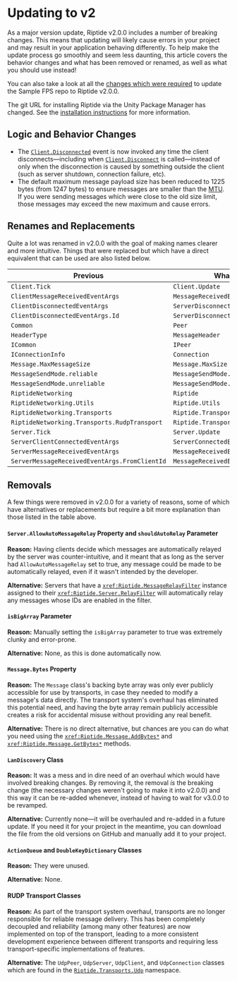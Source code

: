 # Updating to v2

As a major version update, Riptide v2.0.0 includes a number of breaking changes. This means that updating will likely cause errors in your project and may result in your application behaving differently. To help make the update process go smoothly and seem less daunting, this article covers the behavior changes and what has been removed or renamed, as well as what you should use instead!

You can also take a look at all the [changes which were required](https://github.com/RiptideNetworking/SampleFPS/commit/ce215ef2a452790fae53af9df7e378830ff886f7) to update the Sample FPS repo to Riptide v2.0.0.

The git URL for installing Riptide via the Unity Package Manager has changed. See the [installation instructions](~/manual/overview/installation.md#option-1-unity-package-manager) for more information.

## Logic and Behavior Changes

- The <code><a href="xref:Riptide.Client.Disconnected">Client.Disconnected</a></code> event is now invoked any time the client disconnects—including when <code><a href="xref:Riptide.Client.Disconnect*">Client.Disconnect</a></code> is called—instead of only when the disconnection is caused by something outside the client (such as server shutdown, connection failure, etc).
- The default maximum message payload size has been reduced to 1225 bytes (from 1247 bytes) to ensure messages are smaller than the [MTU](https://en.wikipedia.org/wiki/Maximum_transmission_unit). If you were sending messages which were close to the old size limit, those messages may exceed the new maximum and cause errors.

## Renames and Replacements

Quite a lot was renamed in v2.0.0 with the goal of making names clearer and more intuitive. Things that were replaced but which have a direct equivalent that can be used are also listed below.

Previous | What to Use Instead
--- | ---
`Client.Tick` | `Client.Update`
`ClientMessageReceivedEventArgs` | `MessageReceivedEventArgs`
`ClientDisconnectedEventArgs` | `ServerDisconnectedEventArgs`
`ClientDisconnectedEventArgs.Id` | `ServerDisconnectedEventArgs.Client.Id`
`Common` | `Peer`
`HeaderType` | `MessageHeader`
`ICommon` | `IPeer`
`IConnectionInfo` | `Connection` 
`Message.MaxMessageSize` | `Message.MaxSize`
`MessageSendMode.reliable` | `MessageSendMode.Reliable`
`MessageSendMode.unreliable` | `MessageSendMode.Unreliable`
`RiptideNetworking` | `Riptide`
`RiptideNetworking.Utils` | `Riptide.Utils`
`RiptideNetworking.Transports` | `Riptide.Transports`
`RiptideNetworking.Transports.RudpTransport` | `Riptide.Transports.Udp`
`Server.Tick` | `Server.Update`
`ServerClientConnectedEventArgs` | `ServerConnectedEventArgs`
`ServerMessageReceivedEventArgs` | `MessageReceivedEventArgs`
`ServerMessageReceivedEventArgs.FromClientId` | `MessageReceivedEventArgs.FromConnection.Id`

## Removals

A few things were removed in v2.0.0 for a variety of reasons, some of which have alternatives or replacements but require a bit more explanation than those listed in the table above.

#### `Server.AllowAutoMessageRelay` Property and `shouldAutoRelay` Parameter

**Reason:** Having clients decide which messages are automatically relayed by the server was counter-intuitive, and it meant that as long as the server had `AllowAutoMessageRelay` set to true, any message could be made to be automatically relayed, even if it wasn't intended by the developer.

**Alternative:** Servers that have a <code><xref:Riptide.MessageRelayFilter></code> instance assigned to their <code><xref:Riptide.Server.RelayFilter></code> will automatically relay any messages whose IDs are enabled in the filter.

#### `isBigArray` Parameter

**Reason:** Manually setting the `isBigArray` parameter to true was extremely clunky and error-prone.

**Alternative:** None, as this is done automatically now.

#### `Message.Bytes` Property

**Reason:** The `Message` class's backing byte array was only ever publicly accessible for use by transports, in case they needed to modify a message's data directly. The transport system's overhaul has eliminated this potential need, and having the byte array remain publicly accessible creates a risk for accidental misuse without providing any real benefit.

**Alternative:** There is no direct alternative, but chances are you can do what you need using the <code><xref:Riptide.Message.AddBytes*></code> and <code><xref:Riptide.Message.GetBytes*></code> methods.

#### `LanDiscovery` Class

**Reason:** It was a mess and in dire need of an overhaul which would have involved breaking changes. By removing it, the removal *is* the breaking change (the necessary changes weren't going to make it into v2.0.0) and this way it can be re-added whenever, instead of having to wait for v3.0.0 to be revamped.

**Alternative:** Currently none—it will be overhauled and re-added in a future update. If you need it for your project in the meantime, you can download the file from the old versions on GitHub and manually add it to your project.

#### `ActionQueue` and `DoubleKeyDictionary` Classes

**Reason:** They were unused.

**Alternative:** None.

#### RUDP Transport Classes

**Reason:** As part of the transport system overhaul, transports are no longer responsible for reliable message delivery. This has been completely decoupled and reliability (among many other features) are now implemented on top of the transport, leading to a more consistent development experience between different transports and requiring less transport-specific implementations of features.

**Alternative:** The `UdpPeer`, `UdpServer`, `UdpClient`, and `UdpConnection` classes which are found in the <code><a href="xref:Riptide.Transports.Udp">Riptide.Transports.Udp</a></code> namespace.